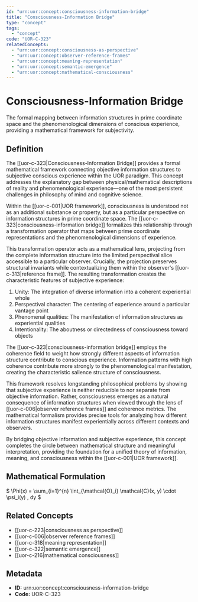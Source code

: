 ```yaml
---
id: "urn:uor:concept:consciousness-information-bridge"
title: "Consciousness-Information Bridge"
type: "concept"
tags:
  - "concept"
code: "UOR-C-323"
relatedConcepts:
  - "urn:uor:concept:consciousness-as-perspective"
  - "urn:uor:concept:observer-reference-frames"
  - "urn:uor:concept:meaning-representation"
  - "urn:uor:concept:semantic-emergence"
  - "urn:uor:concept:mathematical-consciousness"
---
```


# Consciousness-Information Bridge

The formal mapping between information structures in prime coordinate space and the phenomenological dimensions of conscious experience, providing a mathematical framework for subjectivity.

## Definition

The [[uor-c-323|Consciousness-Information Bridge]] provides a formal mathematical framework connecting objective information structures to subjective conscious experience within the UOR paradigm. This concept addresses the explanatory gap between physical/mathematical descriptions of reality and phenomenological experience—one of the most persistent challenges in philosophy of mind and cognitive science.

Within the [[uor-c-001|UOR framework]], consciousness is understood not as an additional substance or property, but as a particular perspective on information structures in prime coordinate space. The [[uor-c-323|consciousness-information bridge]] formalizes this relationship through a transformation operator that maps between prime coordinate representations and the phenomenological dimensions of experience.

This transformation operator acts as a mathematical lens, projecting from the complete information structure into the limited perspectival slice accessible to a particular observer. Crucially, the projection preserves structural invariants while contextualizing them within the observer's [[uor-c-313|reference frame]]. The resulting transformation creates the characteristic features of subjective experience:

1. Unity: The integration of diverse information into a coherent experiential whole
2. Perspectival character: The centering of experience around a particular vantage point
3. Phenomenal qualities: The manifestation of information structures as experiential qualities
4. Intentionality: The aboutness or directedness of consciousness toward objects

The [[uor-c-323|consciousness-information bridge]] employs the coherence field to weight how strongly different aspects of information structure contribute to conscious experience. Information patterns with high coherence contribute more strongly to the phenomenological manifestation, creating the characteristic salience structure of consciousness.

This framework resolves longstanding philosophical problems by showing that subjective experience is neither reducible to nor separate from objective information. Rather, consciousness emerges as a natural consequence of information structures when viewed through the lens of [[uor-c-006|observer reference frames]] and coherence metrics. The mathematical formalism provides precise tools for analyzing how different information structures manifest experientially across different contexts and observers.

By bridging objective information and subjective experience, this concept completes the circle between mathematical structure and meaningful interpretation, providing the foundation for a unified theory of information, meaning, and consciousness within the [[uor-c-001|UOR framework]].

## Mathematical Formulation

$
\Phi(x) = \sum_{i=1}^{n} \int_{\mathcal{O}_i} \mathcal{C}(x, y) \cdot \psi_i(y) \, dy
$

## Related Concepts

- [[uor-c-223|consciousness as perspective]]
- [[uor-c-006|observer reference frames]]
- [[uor-c-318|meaning representation]]
- [[uor-c-322|semantic emergence]]
- [[uor-c-216|mathematical consciousness]]

## Metadata

- **ID:** urn:uor:concept:consciousness-information-bridge
- **Code:** UOR-C-323
